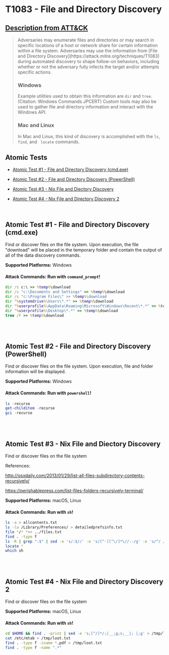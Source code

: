 # T1083 - File and Directory Discovery

## [Description from ATT&CK](https://attack.mitre.org/wiki/Technique/T1083)

<blockquote>Adversaries may enumerate files and directories or may search in specific locations of a host or network share for certain information within a file system. Adversaries may use the information from [File and Directory Discovery](https://attack.mitre.org/techniques/T1083) during automated discovery to shape follow-on behaviors, including whether or not the adversary fully infects the target and/or attempts specific actions.

### Windows

Example utilities used to obtain this information are <code>dir</code> and <code>tree</code>. (Citation: Windows
Commands JPCERT) Custom tools may also be used to gather file and directory information and interact with the Windows
API.

### Mac and Linux

In Mac and Linux, this kind of discovery is accomplished with the <code>ls</code>, <code>find</code>, and <code>
locate</code> commands.</blockquote>

## Atomic Tests

- [Atomic Test #1 - File and Directory Discovery (cmd.exe)](#atomic-test-1---file-and-directory-discovery-cmdexe)

- [Atomic Test #2 - File and Directory Discovery (PowerShell)](#atomic-test-2---file-and-directory-discovery-powershell)

- [Atomic Test #3 - Nix File and Diectory Discovery](#atomic-test-3---nix-file-and-diectory-discovery)

- [Atomic Test #4 - Nix File and Directory Discovery 2](#atomic-test-4---nix-file-and-directory-discovery-2)

<br/>

## Atomic Test #1 - File and Directory Discovery (cmd.exe)

Find or discover files on the file system. Upon execution, the file "download" will be placed in the temporary folder
and contain the output of
all of the data discovery commands.

**Supported Platforms:** Windows

#### Attack Commands: Run with `command_prompt`!

```cmd
dir /s c:\ >> %temp%\download
dir /s "c:\Documents and Settings" >> %temp%\download
dir /s "c:\Program Files\" >> %temp%\download
dir "%systemdrive%\Users\*.*" >> %temp%\download
dir "%userprofile%\AppData\Roaming\Microsoft\Windows\Recent\*.*" >> %temp%\download
dir "%userprofile%\Desktop\*.*" >> %temp%\download
tree /F >> %temp%\download
```

<br/>
<br/>

## Atomic Test #2 - File and Directory Discovery (PowerShell)

Find or discover files on the file system. Upon execution, file and folder information will be displayed.

**Supported Platforms:** Windows

#### Attack Commands: Run with `powershell`!

```powershell
ls -recurse
get-childitem -recurse
gci -recurse
```

<br/>
<br/>

## Atomic Test #3 - Nix File and Diectory Discovery

Find or discover files on the file system

References:

http://osxdaily.com/2013/01/29/list-all-files-subdirectory-contents-recursively/

https://perishablepress.com/list-files-folders-recursively-terminal/

**Supported Platforms:** macOS, Linux

#### Attack Commands: Run with `sh`!

```sh
ls -a > allcontents.txt
ls -la /Library/Preferences/ > detailedprefsinfo.txt
file */* *>> ../files.txt
find . -type f
ls -R | grep ":$" | sed -e 's/:$//' -e 's/[^-][^\/]*\//--/g' -e 's/^/ /' -e 's/-/|/'
locate *
which sh
```

<br/>
<br/>

## Atomic Test #4 - Nix File and Directory Discovery 2

Find or discover files on the file system

**Supported Platforms:** macOS, Linux

#### Attack Commands: Run with `sh`!

```sh
cd $HOME && find . -print | sed -e 's;[^/]*/;|__;g;s;__|; |;g' > /tmp/loot.txt
cat /etc/mtab > /tmp/loot.txt
find . -type f -iname *.pdf > /tmp/loot.txt
find . -type f -name ".*"
```

<br/>
